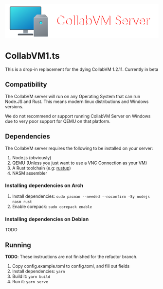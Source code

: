 ![Banner image](https://raw.githubusercontent.com/HolyNetworkAdapter/collabvm-1.2.ts/master/cvmserver.png "Banner image")
# CollabVM1.ts
This is a drop-in replacement for the dying CollabVM 1.2.11. Currently in beta

## Compatibility

The CollabVM server will run on any Operating System that can run Node.JS and Rust. This means modern linux distributions and Windows versions.

We do not recommend or support running CollabVM Server on Windows due to very poor support for QEMU on that platform.

## Dependencies

The CollabVM server requires the following to be installed on your server:

1. Node.js (obviously)
2. QEMU (Unless you just want to use a VNC Connection as your VM)
3. A Rust toolchain (e.g: [rustup](https://rustup.rs))
4. NASM assembler

### Installing dependencies on Arch

1. Install dependencies: `sudo pacman --needed --noconfirm -Sy nodejs nasm rust`
2. Enable corepack: `sudo corepack enable`

### Installing dependencies on Debian

TODO

## Running

**TODO**: These instructions are not finished for the refactor branch.

1. Copy config.example.toml to config.toml, and fill out fields
2. Install dependencies: `yarn`
3. Build it: `yarn build`
4. Run it: `yarn serve`
